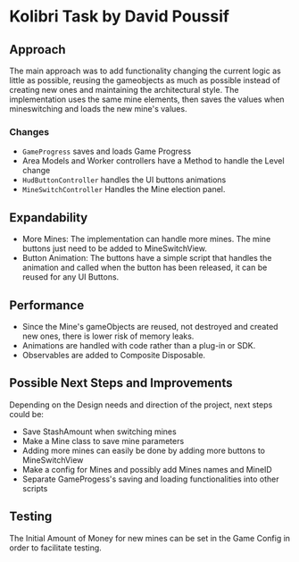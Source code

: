 # Kolibri Task by David Poussif

## Approach

The main approach was to add functionality changing the current logic as little as possible, reusing the gameobjects as much as possible instead of creating new ones and maintaining the architectural style. 
The implementation uses the same mine elements, then saves the values when mineswitching and loads the new mine's values. 

### Changes

- `GameProgress` saves and loads Game Progress
- Area Models and Worker controllers have a Method to handle the Level change
- `HudButtonController` handles the UI buttons animations
- `MineSwitchController` Handles the Mine election panel.

## Expandability

- More Mines: The implementation can handle more mines. The mine buttons just need to be added to MineSwitchView.
- Button Animation: The buttons have a simple script that handles the animation and called when the button has been released, it can be reused for any UI Buttons.

## Performance

- Since the Mine's gameObjects are reused, not destroyed and created new ones, there is lower risk of memory leaks.
- Animations are handled with code rather than a plug-in or SDK.
- Observables are added to Composite Disposable.

## Possible Next Steps and Improvements

Depending on the Design needs and direction of the project, next steps could be:
- Save StashAmount when switching mines 
- Make a Mine class to save mine parameters
- Adding more mines can easily be done by adding more buttons to MineSwitchView
- Make a config for Mines and possibly add Mines names and MineID
- Separate GameProgess's saving and loading functionalities into other scripts

## Testing

The Initial Amount of Money for new mines can be set in the Game Config in order to facilitate testing.